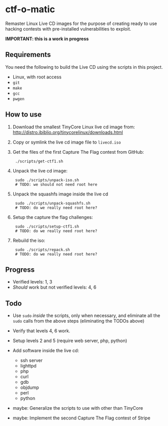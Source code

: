 ctf-o-matic
===========
Remaster Linux Live CD images for the purpose of creating ready to
use hacking contests with pre-installed vulnerabilities to exploit.

**IMPORTANT: this is a work in progress**


Requirements
------------
You need the following to build the Live CD using the scripts
in this project.

* Linux, with root access
* `git`
* `make`
* `gcc`
* `pwgen`


How to use
----------
1. Download the smallest TinyCore Linux live cd image from: 
   http://distro.ibiblio.org/tinycorelinux/downloads.html

2. Copy or symlink the live cd image file to `livecd.iso`

3. Get the files of the first Capture The Flag contest from GitHub:

        ./scripts/get-ctf1.sh

4. Unpack the live cd image:

        sudo ./scripts/unpack-iso.sh
        # TODO: we should not need root here

5. Unpack the squashfs image inside the live cd

        sudo ./scripts/unpack-squashfs.sh
        # TODO: do we really need root here?

6. Setup the capture the flag challenges:

        sudo ./scripts/setup-ctf1.sh
        # TODO: do we really need root here?

7. Rebuild the iso:

        sudo ./scripts/repack.sh
        # TODO: do we really need root here?


Progress
--------
* Verified levels: 1, 3
* *Should* work but not verified levels: 4, 6


Todo
----
* Use `sudo` *inside* the scripts, only when necessary, and eliminate
  all the `sudo` calls from the above steps (eliminating the TODOs above)

* Verify that levels 4, 6 work.

* Setup levels 2 and 5 (require web server, php, python)

* Add software inside the live cd:
    - ssh server
    - lighttpd
    - php
    - curl
    - gdb
    - objdump
    - perl
    - python

* maybe: Generalize the scripts to use with other than TinyCore

* maybe: Implement the second Capture The Flag contest of Stripe


